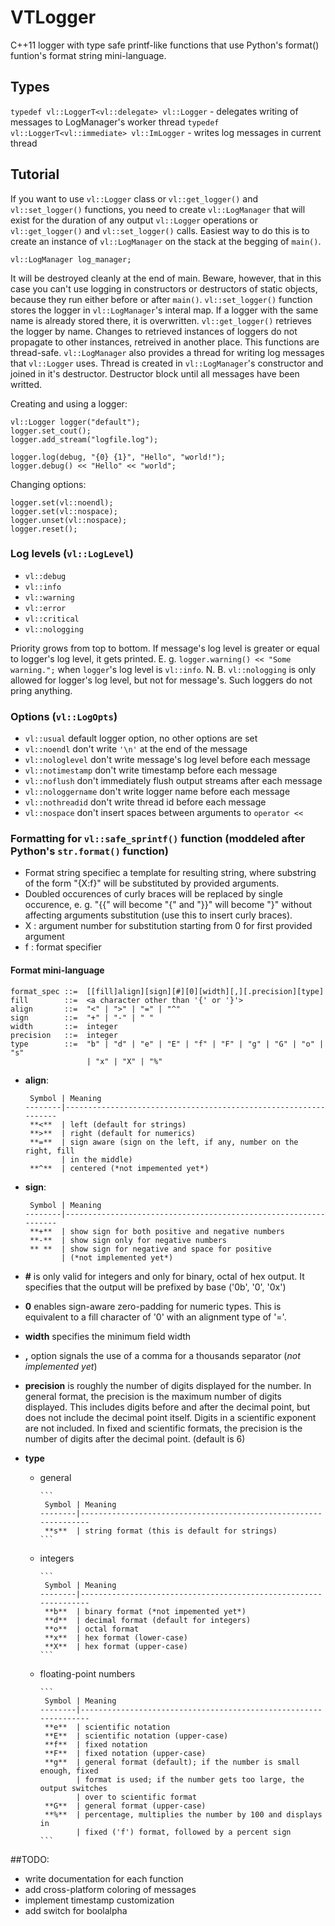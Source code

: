 # VTLogger

C++11 logger with type safe printf-like functions that use Python's format() funtion's format string mini-language.

## Types
`typedef vl::LoggerT<vl::delegate> vl::Logger` - delegates writing of messages to LogManager's worker thread
`typedef vl::LoggerT<vl::immediate> vl::ImLogger` - writes log messages in current thread

## Tutorial
If you want to use `vl::Logger` class or `vl::get_logger()` and `vl::set_logger()` functions, you need to create `vl::LogManager` that will exist for the duration of any output `vl::Logger` operations or `vl::get_logger()` and `vl::set_logger()` calls. Easiest way to do this is to create an instance of `vl::LogManager` on the stack at the begging of `main()`.

    vl::LogManager log_manager;

It will be destroyed cleanly at the end of main. Beware, however, that in this case you can't use logging in constructors or destructors of static objects, because they run either before or after `main()`.
`vl::set_logger()` function stores the logger in `vl::LogManager`'s interal map. If a logger with the same name is already stored there, it is overwritten. `vl::get_logger()` retrieves the logger by name. Changes to retrieved instances of loggers do not propagate to other instances, retreived in another place. This functions are thread-safe.
`vl::LogManager` also provides a thread for writing log messages that `vl::Logger` uses. Thread is created in `vl::LogManager`'s constructor and joined in it's destructor. Destructor block until all messages have been writted.

Creating and using a logger:

    vl::Logger logger("default");
    logger.set_cout();
    logger.add_stream("logfile.log");

    logger.log(debug, "{0} {1}", "Hello", "world!");
    logger.debug() << "Hello" << "world";

Changing options:

    logger.set(vl::noendl);
    logger.set(vl::nospace);
    logger.unset(vl::nospace);
    logger.reset();

### Log levels (`vl::LogLevel`)

* `vl::debug`
* `vl::info`
* `vl::warning`
* `vl::error`
* `vl::critical`
* `vl::nologging`

Priority grows from top to bottom. If message's log level is greater or equal to logger's log level, it gets printed. E. g. `logger.warning() << "Some warning.";` when `logger`'s log level is `vl::info`.
N. B. `vl::nologging` is only allowed for logger's log level, but not for message's. Such loggers do not pring anything.

### Options (`vl::LogOpts`)

* `vl::usual`           default logger option, no other options are set
* `vl::noendl`          don't write `'\n'` at the end of the message
* `vl::nologlevel`      don't write message's log level before each message
* `vl::notimestamp`     don't write timestamp before each message
* `vl::noflush`         don't immediately flush output streams after each message
* `vl::nologgername`    don't write logger name before each message
* `vl::nothreadid`      don't write thread id before each message
* `vl::nospace`         don't insert spaces between arguments to `operator <<`

### Formatting for `vl::safe_sprintf()` function (moddeled after Python's `str.format()` function)
* Format string specifiec a template for resulting string, where substring of the form "{X:f}" will be
  substituted by provided arguments.
* Doubled occurences of curly braces will be replaced by single occurence, e. g. "{{" will become "{" and
  "}}" will become "}" without affecting arguments substitution (use this to insert curly braces).
* X : argument number for substitution starting from 0 for first provided argument
* f : format specifier

#### Format mini-language

```
format_spec ::=  [[fill]align][sign][#][0][width][,][.precision][type]
fill        ::=  <a character other than '{' or '}'>
align       ::=  "<" | ">" | "=" | "^"
sign        ::=  "+" | "-" | " "
width       ::=  integer
precision   ::=  integer
type        ::=  "b" | "d" | "e" | "E" | "f" | "F" | "g" | "G" | "o" | "s"
                 | "x" | "X" | "%"
```

* **align**:

    ```
     Symbol | Meaning
    --------|-----------------------------------------------------------------
     **<**  | left (default for strings)
     **>**  | right (default for numerics)
     **=**  | sign aware (sign on the left, if any, number on the right, fill
            | in the middle)
     **^**  | centered (*not impemented yet*)
    ```

* **sign**:

    ```
     Symbol | Meaning
    --------|-----------------------------------------------------------------
     **+**  | show sign for both positive and negative numbers
     **-**  | show sign only for negative numbers
     ** **  | show sign for negative and space for positive
            | (*not implemented yet*)
    ```

* **#** is only valid for integers and only for binary, octal of hex output. It specifies that the output will be prefixed by base ('0b', '0', '0x')

* **0** enables sign-aware zero-padding for numeric types. This is equivalent to a fill character of '0' with an alignment type of '='.

* **width** specifies the minimum field width

* **,** option signals the use of a comma for a thousands separator (*not implemented yet*)

* **precision** is roughly the number of digits displayed for the number. In general format, the precision is the maximum number of digits displayed. This includes digits before and after the decimal point, but does not include the decimal point itself. Digits in a scientific exponent are not included. In fixed and scientific formats, the precision is the number of digits after the decimal point. (default is 6)

* **type**

  * general

        ```
         Symbol | Meaning
        --------|-----------------------------------------------------------------
         **s**  | string format (this is default for strings)
        ```

  * integers

        ```
         Symbol | Meaning
        --------|-----------------------------------------------------------------
         **b**  | binary format (*not impemented yet*)
         **d**  | decimal format (default for integers)
         **o**  | octal format
         **x**  | hex format (lower-case)
         **X**  | hex format (upper-case)
        ```

  * floating-point numbers

        ```
         Symbol | Meaning
        --------|-----------------------------------------------------------------
         **e**  | scientific notation
         **E**  | scientific notation (upper-case)
         **f**  | fixed notation
         **F**  | fixed notation (upper-case)
         **g**  | general format (default); if the number is small enough, fixed
                | format is used; if the number gets too large, the output switches
                | over to scientific format
         **G**  | general format (upper-case)
         **%**  | percentage, multiplies the number by 100 and displays in
                | fixed ('f') format, followed by a percent sign
        ```

##TODO:

* write documentation for each function
* add cross-platform coloring of messages
* implement timestamp customization
* add switch for boolalpha

